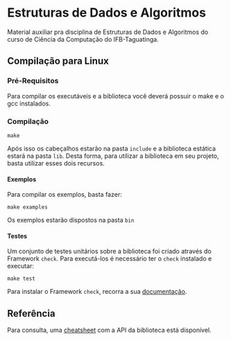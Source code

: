 # Estruturas de Dados e Algoritmos

Material auxiliar pra disciplina de Estruturas de Dados e Algoritmos do curso
de Ciência da Computação do IFB-Taguatinga.

## Compilação para Linux

### Pré-Requisitos
Para compilar os executáveis e a biblioteca você deverá possuir o make e o gcc
instalados.

### Compilação

```shell
make
```

Após isso os cabeçalhos estarão na pasta `include` e a biblioteca estática
estará na pasta `lib`. Desta forma, para utilizar a biblioteca em seu projeto,
basta utilizar esses dois recursos.

#### Exemplos

Para compilar os exemplos, basta fazer:

```shell
make examples
```

Os exemplos estarão dispostos na pasta `bin`

#### Testes

Um conjunto de testes unitários sobre a biblioteca foi criado através do
Framework `check`. Para executá-los é necessário ter o `check` instalado e
executar:

```shell
make test
```

Para instalar o Framework `check`, recorra a sua
[documentação](https://github.com/libcheck/check).

## Referência

Para consulta, uma [cheatsheet](cheatsheet.pdf) com a API da biblioteca está disponível.


